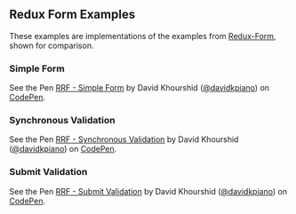 ## Redux Form Examples

These examples are implementations of the examples from [Redux-Form](http://redux-form.com/6.2.1/examples), shown for comparison.

### Simple Form

<p data-height="300" data-theme-id="13607" data-slug-hash="e384d9c541679c8141979c590ac24d80" data-default-tab="js,result" data-user="davidkpiano" data-embed-version="2" data-pen-title="RRF - Simple Form" data-editable="true" class="codepen">See the Pen <a href="http://codepen.io/davidkpiano/pen/e384d9c541679c8141979c590ac24d80/">RRF - Simple Form</a> by David Khourshid (<a href="http://codepen.io/davidkpiano">@davidkpiano</a>) on <a href="http://codepen.io">CodePen</a>.</p>
<script async src="https://production-assets.codepen.io/assets/embed/ei.js"></script>

### Synchronous Validation

<p data-height="300" data-theme-id="13607" data-slug-hash="381bb491da76e74305f5d2851644fbbf" data-default-tab="js,result" data-user="davidkpiano" data-embed-version="2" data-pen-title="RRF - Synchronous Validation" data-editable="true" class="codepen">See the Pen <a href="http://codepen.io/davidkpiano/pen/381bb491da76e74305f5d2851644fbbf/">RRF - Synchronous Validation</a> by David Khourshid (<a href="http://codepen.io/davidkpiano">@davidkpiano</a>) on <a href="http://codepen.io">CodePen</a>.</p>
<script async src="https://production-assets.codepen.io/assets/embed/ei.js"></script>

### Submit Validation

<p data-height="300" data-theme-id="13607" data-slug-hash="c683e0cf7ee54736b49b2ce30aba956f" data-default-tab="js,result" data-user="davidkpiano" data-embed-version="2" data-pen-title="RRF - Submit Validation" data-editable="true" class="codepen">See the Pen <a href="http://codepen.io/davidkpiano/pen/c683e0cf7ee54736b49b2ce30aba956f/">RRF - Submit Validation</a> by David Khourshid (<a href="http://codepen.io/davidkpiano">@davidkpiano</a>) on <a href="http://codepen.io">CodePen</a>.</p>
<script async src="https://production-assets.codepen.io/assets/embed/ei.js"></script>
